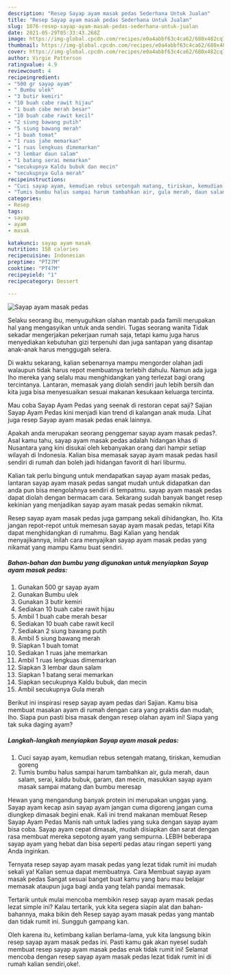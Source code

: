 ```yaml
---
description: "Resep Sayap ayam masak pedas Sederhana Untuk Jualan"
title: "Resep Sayap ayam masak pedas Sederhana Untuk Jualan"
slug: 1076-resep-sayap-ayam-masak-pedas-sederhana-untuk-jualan
date: 2021-05-29T05:33:43.268Z
image: https://img-global.cpcdn.com/recipes/e0a4abbf63c4ca62/680x482cq70/sayap-ayam-masak-pedas-foto-resep-utama.jpg
thumbnail: https://img-global.cpcdn.com/recipes/e0a4abbf63c4ca62/680x482cq70/sayap-ayam-masak-pedas-foto-resep-utama.jpg
cover: https://img-global.cpcdn.com/recipes/e0a4abbf63c4ca62/680x482cq70/sayap-ayam-masak-pedas-foto-resep-utama.jpg
author: Virgie Patterson
ratingvalue: 4.9
reviewcount: 4
recipeingredient:
- "500 gr sayap ayam"
- " Bumbu ulek"
- "3 butir kemiri"
- "10 buah cabe rawit hijau"
- "1 buah cabe merah besar"
- "10 buah cabe rawit kecil"
- "2 siung bawang putih"
- "5 siung bawang merah"
- "1 buah tomat"
- "1 ruas jahe memarkan"
- "1 ruas lengkuas dimemarkan"
- "3 lembar daun salam"
- "1 batang serai memarkan"
- "secukupnya Kaldu bubuk dan mecin"
- "secukupnya Gula merah"
recipeinstructions:
- "Cuci sayap ayam, kemudian rebus setengah matang, tiriskan, kemudian goreng"
- "Tumis bumbu halus sampai harum tambahkan air, gula merah, daun salam, serai, kaldu bubuk, garam, dan mecin, masukkan sayap ayam masak sampai matang dan bumbu meresap"
categories:
- Resep
tags:
- sayap
- ayam
- masak

katakunci: sayap ayam masak 
nutrition: 158 calories
recipecuisine: Indonesian
preptime: "PT27M"
cooktime: "PT47M"
recipeyield: "1"
recipecategory: Dessert

---
```



![Sayap ayam masak pedas](https://img-global.cpcdn.com/recipes/e0a4abbf63c4ca62/680x482cq70/sayap-ayam-masak-pedas-foto-resep-utama.jpg)

Selaku seorang ibu, menyuguhkan olahan mantab pada famili merupakan hal yang mengasyikan untuk anda sendiri. Tugas seorang  wanita Tidak sekadar mengerjakan pekerjaan rumah saja, tetapi kamu juga harus menyediakan kebutuhan gizi terpenuhi dan juga santapan yang disantap anak-anak harus menggugah selera.

Di waktu  sekarang, kalian sebenarnya mampu mengorder olahan jadi walaupun tidak harus repot membuatnya terlebih dahulu. Namun ada juga lho mereka yang selalu mau menghidangkan yang terlezat bagi orang tercintanya. Lantaran, memasak yang diolah sendiri jauh lebih bersih dan kita juga bisa menyesuaikan sesuai makanan kesukaan keluarga tercinta. 

Mau coba Sayap Ayam Pedas yang seenak di restoran cepat saji? Sajian Sayap Ayam Pedas kini menjadi kian trend di kalangan anak muda. Lihat juga resep Sayap ayam masak pedas enak lainnya.

Apakah anda merupakan seorang penggemar sayap ayam masak pedas?. Asal kamu tahu, sayap ayam masak pedas adalah hidangan khas di Nusantara yang kini disukai oleh kebanyakan orang dari hampir setiap wilayah di Indonesia. Kalian bisa memasak sayap ayam masak pedas hasil sendiri di rumah dan boleh jadi hidangan favorit di hari liburmu.

Kalian tak perlu bingung untuk mendapatkan sayap ayam masak pedas, lantaran sayap ayam masak pedas sangat mudah untuk didapatkan dan anda pun bisa mengolahnya sendiri di tempatmu. sayap ayam masak pedas dapat diolah dengan bermacam cara. Sekarang sudah banyak banget resep kekinian yang menjadikan sayap ayam masak pedas semakin nikmat.

Resep sayap ayam masak pedas juga gampang sekali dihidangkan, lho. Kita jangan repot-repot untuk memesan sayap ayam masak pedas, tetapi Kita dapat menghidangkan di rumahmu. Bagi Kalian yang hendak menyajikannya, inilah cara menyajikan sayap ayam masak pedas yang nikamat yang mampu Kamu buat sendiri.

<!--inarticleads1-->

##### Bahan-bahan dan bumbu yang digunakan untuk menyiapkan Sayap ayam masak pedas:

1. Gunakan 500 gr sayap ayam
1. Gunakan  Bumbu ulek
1. Gunakan 3 butir kemiri
1. Sediakan 10 buah cabe rawit hijau
1. Ambil 1 buah cabe merah besar
1. Sediakan 10 buah cabe rawit kecil
1. Sediakan 2 siung bawang putih
1. Ambil 5 siung bawang merah
1. Siapkan 1 buah tomat
1. Sediakan 1 ruas jahe memarkan
1. Ambil 1 ruas lengkuas dimemarkan
1. Siapkan 3 lembar daun salam
1. Siapkan 1 batang serai memarkan
1. Siapkan secukupnya Kaldu bubuk, dan mecin
1. Ambil secukupnya Gula merah


Berikut ini inspirasi resep sayap ayam pedas dari Sajian. Kamu bisa membuat masakan ayam di rumah dengan cara yang praktis dan mudah, lho. Siapa pun pasti bisa masak dengan resep olahan ayam ini! Siapa yang tak suka daging ayam? 

<!--inarticleads2-->

##### Langkah-langkah menyiapkan Sayap ayam masak pedas:

1. Cuci sayap ayam, kemudian rebus setengah matang, tiriskan, kemudian goreng
1. Tumis bumbu halus sampai harum tambahkan air, gula merah, daun salam, serai, kaldu bubuk, garam, dan mecin, masukkan sayap ayam masak sampai matang dan bumbu meresap


Hewan yang mengandung banyak protein ini merupakan unggas yang. Sayap ayam kecap asin sayap ayam jangan cuma digoreng jangan cuma diungkep dimasak begini enak. Kali ini trend makanan membuat Resep Sayap Ayam Pedas Manis nah untuk ladies yang suka dengan sayap ayam bisa coba. Sayap ayam cepat dimasak, mudah disiapkan dan sarat dengan rasa membuat mereka sepotong ayam yang sempurna. LEBIH beberapa sayap ayam yang hebat dan bisa seperti pedas atau ringan seperti yang Anda inginkan. 

Ternyata resep sayap ayam masak pedas yang lezat tidak rumit ini mudah sekali ya! Kalian semua dapat membuatnya. Cara Membuat sayap ayam masak pedas Sangat sesuai banget buat kamu yang baru mau belajar memasak ataupun juga bagi anda yang telah pandai memasak.

Tertarik untuk mulai mencoba membikin resep sayap ayam masak pedas lezat simple ini? Kalau tertarik, yuk kita segera siapin alat dan bahan-bahannya, maka bikin deh Resep sayap ayam masak pedas yang mantab dan tidak rumit ini. Sungguh gampang kan. 

Oleh karena itu, ketimbang kalian berlama-lama, yuk kita langsung bikin resep sayap ayam masak pedas ini. Pasti kamu gak akan nyesel sudah membuat resep sayap ayam masak pedas enak tidak rumit ini! Selamat mencoba dengan resep sayap ayam masak pedas lezat tidak rumit ini di rumah kalian sendiri,oke!.

